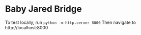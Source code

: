# Baby Jared Bridge

To test locally, run `python -m http.server 8000`
Then navigate to http://localhost:8000
